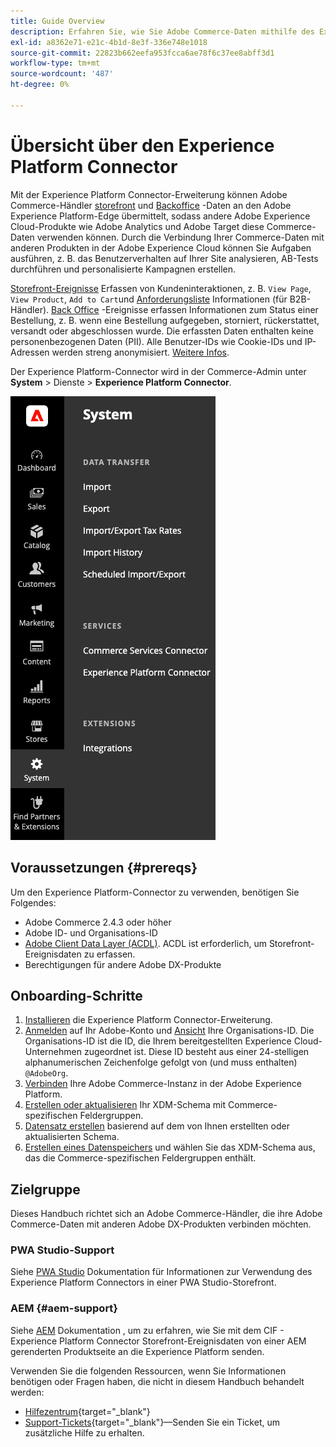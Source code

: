 ```yaml
---
title: Guide Overview
description: Erfahren Sie, wie Sie Adobe Commerce-Daten mithilfe des Experience Platform-Connectors in Adobe Experience Platform integrieren.
exl-id: a8362e71-e21c-4b1d-8e3f-336e748e1018
source-git-commit: 22823b662eefa953fcca6ae78f6c37ee8abff3d1
workflow-type: tm+mt
source-wordcount: '487'
ht-degree: 0%

---
```


# Übersicht über den Experience Platform Connector

Mit der Experience Platform Connector-Erweiterung können Adobe Commerce-Händler [storefront](events.md#storefront-events) und [Backoffice](events.md#back-office-events) -Daten an den Adobe Experience Platform-Edge übermittelt, sodass andere Adobe Experience Cloud-Produkte wie Adobe Analytics und Adobe Target diese Commerce-Daten verwenden können. Durch die Verbindung Ihrer Commerce-Daten mit anderen Produkten in der Adobe Experience Cloud können Sie Aufgaben ausführen, z. B. das Benutzerverhalten auf Ihrer Site analysieren, AB-Tests durchführen und personalisierte Kampagnen erstellen.

[Storefront-Ereignisse](events.md#storefront-events) Erfassen von Kundeninteraktionen, z. B. `View Page`, `View Product`, `Add to Cart`und [Anforderungsliste](events.md#b2b-events) Informationen (für B2B-Händler). [Back Office](events.md#back-office-events) -Ereignisse erfassen Informationen zum Status einer Bestellung, z. B. wenn eine Bestellung aufgegeben, storniert, rückerstattet, versandt oder abgeschlossen wurde. Die erfassten Daten enthalten keine personenbezogenen Daten (PII). Alle Benutzer-IDs wie Cookie-IDs und IP-Adressen werden streng anonymisiert. [Weitere Infos](https://www.adobe.com/privacy/experience-cloud.html).

Der Experience Platform-Connector wird in der Commerce-Admin unter **System** > Dienste > **Experience Platform Connector**.

![Admin-Ansicht der Experience Platform Connector-Erweiterung](assets/epc-adminui.png)

## Voraussetzungen {#prereqs}

Um den Experience Platform-Connector zu verwenden, benötigen Sie Folgendes:

- Adobe Commerce 2.4.3 oder höher
- Adobe ID- und Organisations-ID
- [Adobe Client Data Layer (ACDL)](https://experienceleague.adobe.com/docs/experience-platform/tags/extensions/client/client-data-layer/overview.html). ACDL ist erforderlich, um Storefront-Ereignisdaten zu erfassen.
- Berechtigungen für andere Adobe DX-Produkte

## Onboarding-Schritte

1. [Installieren](install.md) die Experience Platform Connector-Erweiterung.
1. [Anmelden](https://helpx.adobe.com/manage-account/using/access-adobe-id-account.html) auf Ihr Adobe-Konto und [Ansicht](https://experienceleague.adobe.com/docs/core-services/interface/administration/organizations.html#concept_EA8AEE5B02CF46ACBDAD6A8508646255) Ihre Organisations-ID. Die Organisations-ID ist die ID, die Ihrem bereitgestellten Experience Cloud-Unternehmen zugeordnet ist. Diese ID besteht aus einer 24-stelligen alphanumerischen Zeichenfolge gefolgt von (und muss enthalten) `@AdobeOrg`.
1. [Verbinden](connect-data.md) Ihre Adobe Commerce-Instanz in der Adobe Experience Platform.
1. [Erstellen oder aktualisieren](update-xdm.md) Ihr XDM-Schema mit Commerce-spezifischen Feldergruppen.
1. [Datensatz erstellen](https://experienceleague.adobe.com/docs/platform-learn/implement-mobile-sdk/experience-cloud/platform.html#create-a-dataset) basierend auf dem von Ihnen erstellten oder aktualisierten Schema.
1. [Erstellen eines Datenspeichers](https://experienceleague.adobe.com/docs/experience-platform/edge/datastreams/overview.html) und wählen Sie das XDM-Schema aus, das die Commerce-spezifischen Feldergruppen enthält.

## Zielgruppe

Dieses Handbuch richtet sich an Adobe Commerce-Händler, die ihre Adobe Commerce-Daten mit anderen Adobe DX-Produkten verbinden möchten.

### PWA Studio-Support

Siehe [PWA Studio](https://developer.adobe.com/commerce/pwa-studio/integrations/adobe-commerce/aep/) Dokumentation für Informationen zur Verwendung des Experience Platform Connectors in einer PWA Studio-Storefront.

### AEM {#aem-support}

Siehe [AEM](https://experienceleague.adobe.com/docs/experience-manager-cloud-service/content/content-and-commerce/integrations/aep.html) Dokumentation , um zu erfahren, wie Sie mit dem CIF - Experience Platform Connector Storefront-Ereignisdaten von einer AEM gerenderten Produktseite an die Experience Platform senden.

Verwenden Sie die folgenden Ressourcen, wenn Sie Informationen benötigen oder Fragen haben, die nicht in diesem Handbuch behandelt werden:

- [Hilfezentrum](https://experienceleague.adobe.com/docs/commerce-knowledge-base/kb/overview.html){target="_blank"}
- [Support-Tickets](https://experienceleague.adobe.com/docs/commerce-knowledge-base/kb/help-center-guide/magento-help-center-user-guide.html#submit-ticket){target="_blank"}—Senden Sie ein Ticket, um zusätzliche Hilfe zu erhalten.
